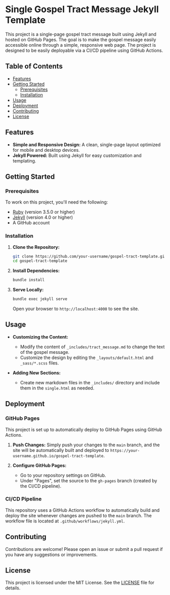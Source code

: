 # Single Gospel Tract Message Jekyll Template

This project is a single-page gospel tract message built using Jekyll and hosted on GitHub Pages. The goal is to make the gospel message easily accessible online through a simple, responsive web page. The project is designed to be easily deployable via a CI/CD pipeline using GitHub Actions.

## Table of Contents

- [Features](#features)
- [Getting Started](#getting-started)
  - [Prerequisites](#prerequisites)
  - [Installation](#installation)
- [Usage](#usage)
- [Deployment](#deployment)
- [Contributing](#contributing)
- [License](#license)

## Features

- **Simple and Responsive Design:** A clean, single-page layout optimized for mobile and desktop devices.
- **Jekyll Powered:** Built using Jekyll for easy customization and templating.

## Getting Started

### Prerequisites

To work on this project, you'll need the following:

- [Ruby](https://www.ruby-lang.org/en/documentation/installation/) (version 3.5.0 or higher)
- [Jekyll](https://jekyllrb.com/docs/installation/) (version 4.0 or higher)
- A GitHub account

### Installation

1. **Clone the Repository:**
    ```bash
    git clone https://github.com/your-username/gospel-tract-template.git
    cd gospel-tract-template
    ```

2. **Install Dependencies:**
    ```bash
    bundle install
    ```

3. **Serve Locally:**
    ```bash
    bundle exec jekyll serve
    ```
    Open your browser to `http://localhost:4000` to see the site.

## Usage

- **Customizing the Content:**
  - Modify the content of `_includes/tract_message.md` to change the text of the gospel message.
  - Customize the design by editing the `_layouts/default.html` and `_sass/*.scss` files.

- **Adding New Sections:**
  - Create new markdown files in the `_includes/` directory and include them in the `single.html` as needed.

## Deployment

### GitHub Pages

This project is set up to automatically deploy to GitHub Pages using GitHub Actions.

1. **Push Changes:**
    Simply push your changes to the `main` branch, and the site will be automatically built and deployed to `https://your-username.github.io/gospel-tract-template`.

2. **Configure GitHub Pages:**
    - Go to your repository settings on GitHub.
    - Under "Pages", set the source to the `gh-pages` branch (created by the CI/CD pipeline).

### CI/CD Pipeline

This repository uses a GitHub Actions workflow to automatically build and deploy the site whenever changes are pushed to the `main` branch. The workflow file is located at `.github/workflows/jekyll.yml`.

## Contributing

Contributions are welcome! Please open an issue or submit a pull request if you have any suggestions or improvements.

## License

This project is licensed under the MIT License. See the [LICENSE](LICENSE) file for details.
